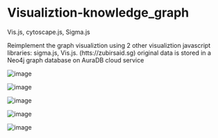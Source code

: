 # Visualiztion-knowledge_graph
Vis.js, cytoscape.js, Sigma.js 



Reimplement the graph visualiztion using 2 other visualiztion javascript libraries: sigma.js, Vis.js. (htts://zubirsaid.sg)
original data is stored in a Neo4j graph database on AuraDB cloud service

![image](https://user-images.githubusercontent.com/74596877/164745290-e377b637-cb56-4bdc-b971-a4533f4306c3.png)

![image](https://user-images.githubusercontent.com/74596877/164746027-df0bfb9f-40af-4f87-85c0-8e9a3aebf938.png)

![image](https://user-images.githubusercontent.com/74596877/164746083-b48b80c9-5fc5-4327-ba6a-83aa35cc448a.png)

![image](https://user-images.githubusercontent.com/74596877/164746228-6f124904-ecb4-4c0c-a18a-bf49d882df81.png)

![image](https://user-images.githubusercontent.com/74596877/164746301-be8adad0-0812-4047-bf02-23287f101915.png)

